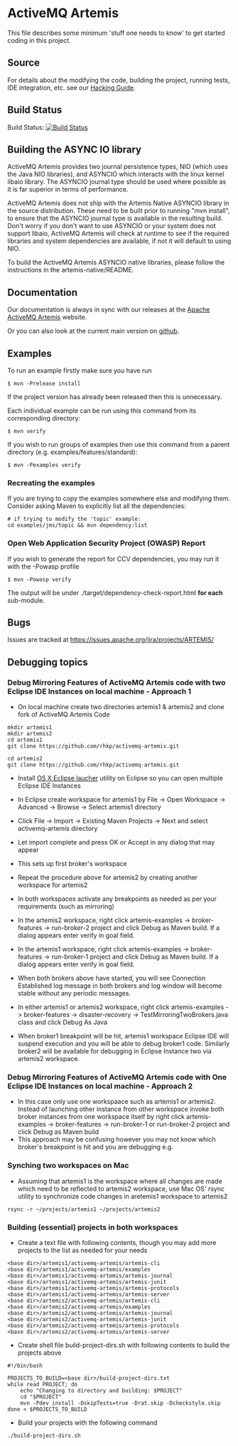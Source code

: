 # ActiveMQ Artemis

This file describes some minimum 'stuff one needs to know' to get started coding in this project.

## Source

For details about the modifying the code, building the project, running tests, IDE integration, etc. see
our [Hacking Guide](./docs/hacking-guide/en/SUMMARY.md).

## Build Status

Build Status: [![Build Status](https://travis-ci.org/apache/activemq-artemis.svg?branch=main)](https://travis-ci.org/apache/activemq-artemis)

## Building the ASYNC IO library

ActiveMQ Artemis provides two journal persistence types, NIO (which uses the Java NIO libraries), and ASYNCIO which interacts with the linux kernel libaio library.   The ASYNCIO journal type should be used where possible as it is far superior in terms of performance.

ActiveMQ Artemis does not ship with the Artemis Native ASYNCIO library in the source distribution.  These need to be built prior to running "mvn install", to ensure that the ASYNCIO journal type is available in the resulting build.  Don't worry if you don't want to use ASYNCIO or your system does not support libaio, ActiveMQ Artemis will check at runtime to see if the required libraries and system dependencies are available, if not it will default to using NIO.

To build the ActiveMQ Artemis ASYNCIO native libraries, please follow the instructions in the artemis-native/README.

## Documentation

Our documentation is always in sync with our releases at the [Apache ActiveMQ Artemis](https://activemq.apache.org/artemis/docs.html) website.

Or you can also look at the current main version on [github](https://github.com/apache/activemq-artemis/blob/main/docs/user-manual/en/SUMMARY.md).

## Examples

To run an example firstly make sure you have run

    $ mvn -Prelease install

If the project version has already been released then this is unnecessary.

Each individual example can be run using this command from its corresponding directory:

    $ mvn verify

If you wish to run groups of examples then use this command from a parent directory (e.g. examples/features/standard):

    $ mvn -Pexamples verify

### Recreating the examples

If you are trying to copy the examples somewhere else and modifying them. Consider asking Maven to explicitly list all the dependencies:

    # if trying to modify the 'topic' example:
    cd examples/jms/topic && mvn dependency:list

### Open Web Application Security Project (OWASP) Report

If you wish to generate the report for CCV dependencies, you may run it with the -Powasp profile

    $ mvn -Powasp verify

The output will be under ./target/dependency-check-report.html **for each** sub-module.

## Bugs

Issues are tracked at https://issues.apache.org/jira/projects/ARTEMIS/

## Debugging topics

### Debug Mirroring Features of ActiveMQ Artemis code with two Eclipse IDE Instances on local machine - Approach 1
* On local machine create two directories artemis1 & artemis2 and clone fork of ActiveMQ Artemis Code
```shell
mkdir artemis1 
mkdir artemis2
cd artemis1
git clone https://github.com/rhkp/activemq-artemis.git

cd artemis2
git clone https://github.com/rhkp/activemq-artemis.git
```

* Install [OS X Eclipse laucher](http://ananthchellathurai.blogspot.com/2013/08/how-to-open-multiple-eclipse-on-mac.html) utility on Eclipse so you can open multiple Eclipse IDE Instances

* In Eclipse create workspace for artemis1 by File -> Open Workspace -> Advanced -> Browse -> Select artemis1 directory

* Click File -> Import -> Existing Maven Projects -> Next and select activemq-artemis directory

* Let import complete and press OK or Accept in any dialog that may appear

* This sets up first broker's workspace

* Repeat the procedure above for artemis2 by creating another workspace for artemis2

* In both workspaces activate any breakpoints as needed as per your requirements (such as mirroring)

* In the artemis2 workspace, right click artemis-examples -> broker-features -> run-broker-2 project and click Debug as Maven build. If a dialog appears enter verify in goal field.

* In the artemis1 workspace, right click artemis-examples -> broker-features -> run-broker-1 project and click Debug as Maven build. If a dialog appears enter verify in goal field.

* When both brokers above have started, you will see Connection Established log message in both brokers and log window will become stable without any periodic messages.

* In either artemis1 or artemis2 workspace, right click artemis-examples -> broker-features -> disaster-recovery -> TestMirroringTwoBrokers.java class and click Debug As Java

* When broker1 breakpoint will be hit, artemis1 workspace Eclipse IDE will suspend execution and you will be able to debug broker1 code. Similarly broker2 will be available for debugging in Eclipse Instance two via artemis2 workspace.

### Debug Mirroring Features of ActiveMQ Artemis code with One Eclipse IDE Instances on local machine - Approach 2
* In this case only use one workspaace such as artemis1 or artemis2. Instead of launching other instance from other workspace invoke both broker instances from one workspace itself by right click artemis-examples -> broker-features -> run-broker-1 or run-broker-2 project and click Debug as Maven build
* This approach may be confusing however you may not know which broker's breakpoint is hit and you are debugging e.g.

### Synching two workspaces on Mac
* Assuming that artemis1 is the workspace where all changes are made which need to be reflected to artemis2 workspace, use Mac OS' rsync utility to synchronize code changes in aretemis1 workspace to artemis2
```shell
rsync -r ~/projects/artemis1 ~/projects/artemis2
```

### Building (essential) projects in both workspaces
* Create a text file with following contents, though you may add more projects to the list as needed for your needs
```text
<base dir>/artemis1/activemq-artemis/artemis-cli
<base dir>/artemis1/activemq-artemis/examples
<base dir>/artemis1/activemq-artemis/artemis-journal
<base dir>/artemis1/activemq-artemis/artemis-junit
<base dir>/artemis1/activemq-artemis/artemis-protocols
<base dir>/artemis1/activemq-artemis/artemis-server
<base dir>/artemis2/activemq-artemis/artemis-cli
<base dir>/artemis2/activemq-artemis/examples
<base dir>/artemis2/activemq-artemis/artemis-journal
<base dir>/artemis2/activemq-artemis/artemis-junit
<base dir>/artemis2/activemq-artemis/artemis-protocols
<base dir>/artemis2/activemq-artemis/artemis-server
```
* Create shell file build-project-dirs.sh with following contents to build the projects above
```shell
#!/bin/bash

PROJECTS_TO_BUILD=<base dir>/build-project-dirs.txt
while read PROJECT; do
    echo "Changing to directory and building: $PROJECT"
	cd "$PROJECT"
	mvn -Pdev install -DskipTests=true -Drat.skip -Dcheckstyle.skip    
done < $PROJECTS_TO_BUILD
```

* Build your projects with the following command
```shell
./build-project-dirs.sh
```